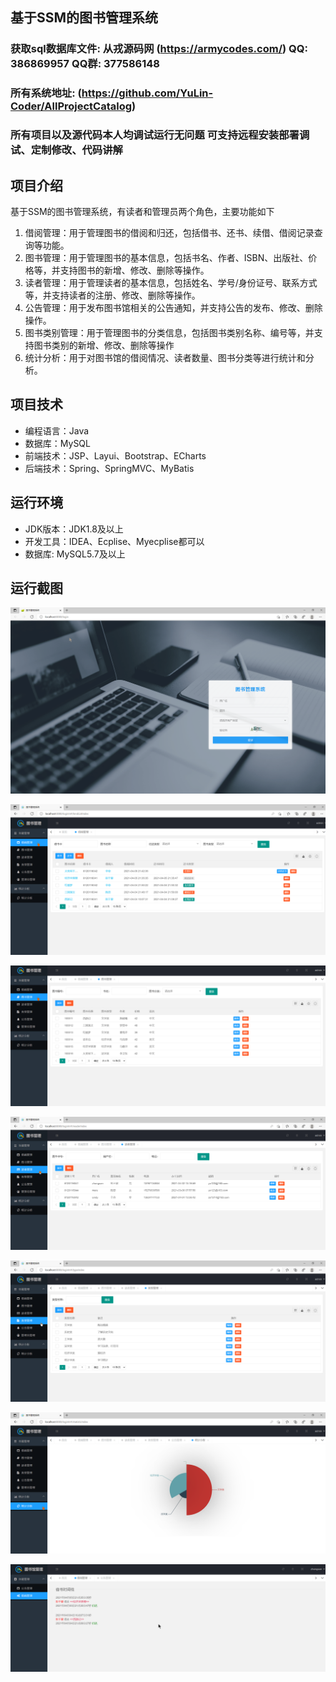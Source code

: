 ## 基于SSM的图书管理系统

###  获取sql数据库文件: 从戎源码网 (https://armycodes.com/) QQ: 386869957 QQ群: 377586148
###  所有系统地址: (https://github.com/YuLin-Coder/AllProjectCatalog) 
###  所有项目以及源代码本人均调试运行无问题 可支持远程安装部署调试、定制修改、代码讲解

## 项目介绍
基于SSM的图书管理系统，有读者和管理员两个角色，主要功能如下
1. 借阅管理：用于管理图书的借阅和归还，包括借书、还书、续借、借阅记录查询等功能。
2. 图书管理：用于管理图书的基本信息，包括书名、作者、ISBN、出版社、价格等，并支持图书的新增、修改、删除等操作。
3. 读者管理：用于管理读者的基本信息，包括姓名、学号/身份证号、联系方式等，并支持读者的注册、修改、删除等操作。
4. 公告管理：用于发布图书馆相关的公告通知，并支持公告的发布、修改、删除操作。
5. 图书类别管理：用于管理图书的分类信息，包括图书类别名称、编号等，并支持图书类别的新增、修改、删除等操作
6. 统计分析：用于对图书馆的借阅情况、读者数量、图书分类等进行统计和分析。

## 项目技术
- 编程语言：Java
- 数据库：MySQL
- 前端技术：JSP、Layui、Bootstrap、ECharts
- 后端技术：Spring、SpringMVC、MyBatis

## 运行环境
- JDK版本：JDK1.8及以上
- 开发工具：IDEA、Ecplise、Myecplise都可以
- 数据库: MySQL5.7及以上

## 运行截图
![](screenshot/1.png)

![](screenshot/2.png)

![](screenshot/3.png)

![](screenshot/4.png)

![](screenshot/5.png)

![](screenshot/6.png)

![](screenshot/7.png)
